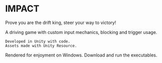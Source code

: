 # IMPACT
Prove you are the drift king, steer your way to victory!

A driving game with custom input mechanics, blocking and trigger usage.

	Developed in Unity with code.
	Assets made with Unity Resource.

Rendered for enjoyment on Windows. Download and run the executables.
